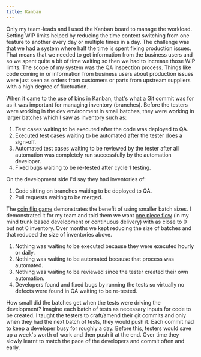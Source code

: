 ```yaml
---
title: Kanban
---
```


Only my team-leads and I used the Kanban board to manage the workload.
Setting WIP limits helped by reducing the time context switching from one feature to another every day or multiple times in a day. 
The challenge was that we had a system where half the time is spent fixing production issues. 
That means that we needed to get information from the business users and so we spent quite a bit of time waiting so then we had to increase those WIP limits. 
The scope of my system was the QA inspection process. 
Things like code coming in or information from business users about production issues were just seen as orders from customers or parts from upstream suppliers with a high degree of fluctuation.

When it came to the use of bins in Kanban, that's what a Git commit was for as it was important for managing inventory (branches).
Before the testers were working in the dev environment in small batches, they were working in larger batches which I saw as inventory such as:
1. Test cases waiting to be executed after the code was deployed to QA.
2. Executed test cases waiting to be automated after the tester does a sign-off.
3. Automated test cases waiting to be reviewed by the tester after all automation was completely run successfully by the automation developer.
4. Fixed bugs waiting to be re-tested after cycle 1 testing.

On the development side I'd say they had inventories of:
1. Code sitting on branches waiting to be deployed to QA.
2. Pull requests waiting to be merged.

The [coin flip game][1] demonstrates the benefit of using smaller batch sizes.
I demonstrated it for my team and told them we want [one piece flow][2] (in my mind trunk based development or continuous delivery) with as close to 0 but not 0 inventory.
Over months we kept reducing the size of batches and that reduced the size of inventories above.
1. Nothing was waiting to be executed because they were executed hourly or daily.
2. Nothing was waiting to be automated because that process was automated.
3. Nothing was waiting to be reviewed since the tester created their own automation.
4. Developers found and fixed bugs by running the tests so virtually no defects were found in QA waiting to be re-tested.

How small did the batches get when the tests were driving the development?
Imagine each batch of tests as necessary inputs for code to be created. 
I taught the testers to craft/amend their git commits and only when they had the next batch of tests, they would push it. 
Each commit had to keep a developer busy for roughly a day.
Before this, testers would save up a week's worth of work and then push it at the end.
Over time they slowly learnt to match the pace of the developers and commit often and early.

[1]: https://www.leansimulations.org/2010/11/penny-game.html
[2]: https://www.allaboutlean.com/one-piece-flow/ 